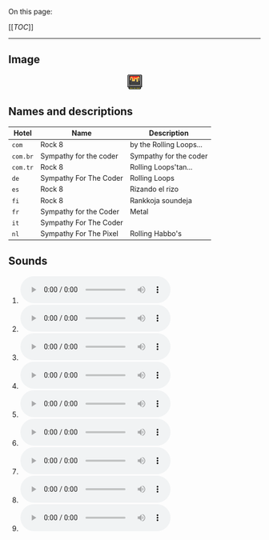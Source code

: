 On this page:

[[_TOC_]]

---

## Image

<div align="center">

![sound_set_41](../uploads/imgs/41.gif)

</div>

## Names and descriptions

| Hotel | Name | Description |
|-|-|-|
| `com` | Rock 8 | by the Rolling Loops... |
| `com.br` | Sympathy for the coder | Sympathy for the coder |
| `com.tr` | Rock 8 | Rolling Loops'tan... |
| `de` | Sympathy For The Coder | Rolling Loops |
| `es` | Rock 8 | Rizando el rizo |
| `fi` | Rock 8 | Rankkoja soundeja |
| `fr` | Sympathy for the Coder | Metal |
| `it` | Sympathy For The Coder |  |
| `nl` | Sympathy For The Pixel | Rolling Habbo's |

## Sounds

1. ![Sample 361](../uploads/sounds/sound_machine_sample_361.mp3)
1. ![Sample 362](../uploads/sounds/sound_machine_sample_362.mp3)
1. ![Sample 363](../uploads/sounds/sound_machine_sample_363.mp3)
1. ![Sample 364](../uploads/sounds/sound_machine_sample_364.mp3)
1. ![Sample 365](../uploads/sounds/sound_machine_sample_365.mp3)
1. ![Sample 366](../uploads/sounds/sound_machine_sample_366.mp3)
1. ![Sample 367](../uploads/sounds/sound_machine_sample_367.mp3)
1. ![Sample 368](../uploads/sounds/sound_machine_sample_368.mp3)
1. ![Sample 369](../uploads/sounds/sound_machine_sample_369.mp3)